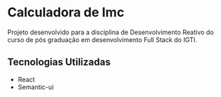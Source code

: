 # Calculadora de Imc

Projeto desenvolvido para a disciplina de Desenvolvimento Reativo do curso de pós graduação em desenvolvimento Full Stack do IGTI.

## Tecnologias Utilizadas
- React
- Semantic-ui
